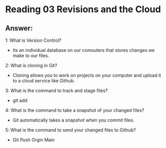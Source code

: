 # Reading 03 Revisions and the Cloud

  ## Answer:
  1: What is Version Control? 
  * Its an individual database on our comouters that stores changes we make to our files.
  
  2: What is cloning in Git? 
  * Cloning allows you to work on projects on your computer and upload it to a cloud service like Github.
  
  3: What is the command to track and stage files? 
  * git add
  
  4: What is the command to take a snapshot of your changed files? 
  * Git automatically takes a snapshot when you commit files.
  
  5: What is the command to send your changed files to Github?
  * Git Push Orgin Main
  